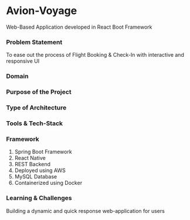 # Avion-Voyage
Web-Based Application developed in React Boot Framework

### Problem Statement
To ease out the process of Flight Booking & Check-In with interactive and responsive UI
### Domain

### Purpose of the Project

### Type of Architecture

### Tools & Tech-Stack

### Framework
1. Spring Boot Framework
2. React Native 
3. REST Backend
4. Deployed using AWS
5. MySQL Database
6. Containerized using Docker

### Learning & Challenges
Building a dynamic and quick response web-application for users
